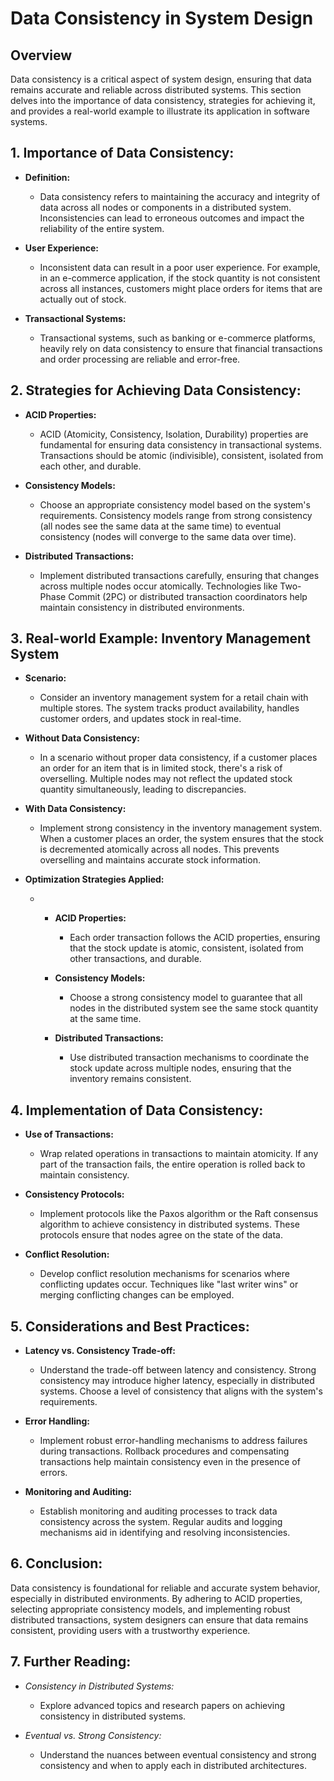 # Data Consistency in System Design

## Overview

Data consistency is a critical aspect of system design, ensuring that data remains accurate and reliable across distributed systems. This section delves into the importance of data consistency, strategies for achieving it, and provides a real-world example to illustrate its application in software systems.

## 1. Importance of Data Consistency:

- **Definition:**

  - Data consistency refers to maintaining the accuracy and integrity of data across all nodes or components in a distributed system. Inconsistencies can lead to erroneous outcomes and impact the reliability of the entire system.
- **User Experience:**

  - Inconsistent data can result in a poor user experience. For example, in an e-commerce application, if the stock quantity is not consistent across all instances, customers might place orders for items that are actually out of stock.
- **Transactional Systems:**

  - Transactional systems, such as banking or e-commerce platforms, heavily rely on data consistency to ensure that financial transactions and order processing are reliable and error-free.

## 2. Strategies for Achieving Data Consistency:

- **ACID Properties:**

  - ACID (Atomicity, Consistency, Isolation, Durability) properties are fundamental for ensuring data consistency in transactional systems. Transactions should be atomic (indivisible), consistent, isolated from each other, and durable.
- **Consistency Models:**

  - Choose an appropriate consistency model based on the system's requirements. Consistency models range from strong consistency (all nodes see the same data at the same time) to eventual consistency (nodes will converge to the same data over time).
- **Distributed Transactions:**

  - Implement distributed transactions carefully, ensuring that changes across multiple nodes occur atomically. Technologies like Two-Phase Commit (2PC) or distributed transaction coordinators help maintain consistency in distributed environments.

## 3. Real-world Example: Inventory Management System

- **Scenario:**

  - Consider an inventory management system for a retail chain with multiple stores. The system tracks product availability, handles customer orders, and updates stock in real-time.
- **Without Data Consistency:**

  - In a scenario without proper data consistency, if a customer places an order for an item that is in limited stock, there's a risk of overselling. Multiple nodes may not reflect the updated stock quantity simultaneously, leading to discrepancies.
- **With Data Consistency:**

  - Implement strong consistency in the inventory management system. When a customer places an order, the system ensures that the stock is decremented atomically across all nodes. This prevents overselling and maintains accurate stock information.
- **Optimization Strategies Applied:**

  - - **ACID Properties:**

      - Each order transaction follows the ACID properties, ensuring that the stock update is atomic, consistent, isolated from other transactions, and durable.
    - **Consistency Models:**

      - Choose a strong consistency model to guarantee that all nodes in the distributed system see the same stock quantity at the same time.
    - **Distributed Transactions:**

      - Use distributed transaction mechanisms to coordinate the stock update across multiple nodes, ensuring that the inventory remains consistent.

## 4. Implementation of Data Consistency:

- **Use of Transactions:**

  - Wrap related operations in transactions to maintain atomicity. If any part of the transaction fails, the entire operation is rolled back to maintain consistency.
- **Consistency Protocols:**

  - Implement protocols like the Paxos algorithm or the Raft consensus algorithm to achieve consistency in distributed systems. These protocols ensure that nodes agree on the state of the data.
- **Conflict Resolution:**

  - Develop conflict resolution mechanisms for scenarios where conflicting updates occur. Techniques like "last writer wins" or merging conflicting changes can be employed.

## 5. Considerations and Best Practices:

- **Latency vs. Consistency Trade-off:**

  - Understand the trade-off between latency and consistency. Strong consistency may introduce higher latency, especially in distributed systems. Choose a level of consistency that aligns with the system's requirements.
- **Error Handling:**

  - Implement robust error-handling mechanisms to address failures during transactions. Rollback procedures and compensating transactions help maintain consistency even in the presence of errors.
- **Monitoring and Auditing:**

  - Establish monitoring and auditing processes to track data consistency across the system. Regular audits and logging mechanisms aid in identifying and resolving inconsistencies.

## 6. Conclusion:

Data consistency is foundational for reliable and accurate system behavior, especially in distributed environments. By adhering to ACID properties, selecting appropriate consistency models, and implementing robust distributed transactions, system designers can ensure that data remains consistent, providing users with a trustworthy experience.

## 7. Further Reading:

- *Consistency in Distributed Systems:*

  - Explore advanced topics and research papers on achieving consistency in distributed systems.
- *Eventual vs. Strong Consistency:*

  - Understand the nuances between eventual consistency and strong consistency and when to apply each in distributed architectures.
